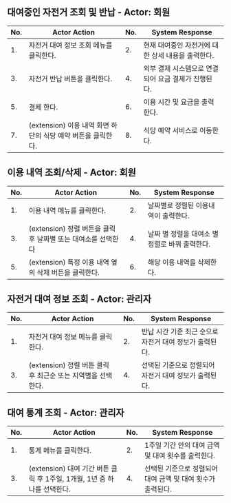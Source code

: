 ## 대여중인 자전거 조회 및 반납 - Actor: 회원

| No. | Actor Action | No. | System Response |
| --- | --- | --- | --- |
| 1.  | 자전거 대여 정보 조회 메뉴를 클릭한다. | 2.  | 현재 대여중인 자전거에 대한 상세 내용을 출력한다. |
| 3.  | 자전거 반납 버튼을 클릭한다. | 4.  | 외부 결제 시스템으로 연결되어 요금 결제가 진행된다. |
| 5. | 결제 한다. | 6. | 이용 시간 및 요금을 출력한다. |
| 7. | (extension) 이용 내역 화면 하단의 식당 예약 버튼을 클릭한다. | 8. | 식당 예약 서비스로 이동한다. |

## 이용 내역 조회/삭제 - Actor: 회원

| No. | Actor Action | No. | System Response |
| --- | --- | --- | --- |
| 1.  | 이용 내역 메뉴를 클릭한다. | 2.  | 날짜별로 정렬된 이용내역이 출력한다. |
| 3.  | (extension) 정렬 버튼을 클릭 후 날짜별 또는 대여소를 선택한다 | 4.  | 날짜 별 정렬을 대여소 별 정렬로 바꿔 출력한다. |
| 5. | (extension) 특정 이용 내역 옆의 삭제 버튼을 클릭한다. | 6. | 해당 이용 내역을 삭제한다. |

## 자전거 대여 정보 조회 - Actor: 관리자

| No. | Actor Action | No. | System Response |
| --- | --- | --- | --- |
| 1.  | 자전거 대여 정보 메뉴를 클릭한다. | 2. | 반납 시간 기준 최근 순으로 자전거 대여 정보가 출력된다. |
| 3.  | (extension) 정렬 버튼 클릭 후 최근순 또는 지역별을 선택한다. | 4.  | 선택된 기준으로 정렬되어 자전거 대여 정보가 출력된다. |

## 대여 통계 조회 - Actor: 관리자

| No. | Actor Action | No. | System Response |
| --- | --- | --- | --- |
| 1.  | 통계 메뉴를 클릭한다. | 2. | 1주일 기간 안의 대여 금액 및 대여 횟수를 출력한다. |
| 3.  | (extension) 대여 기간 버튼 클릭 후 1주일, 1개월, 1년 중 하나를 선택한다. | 4.  | 선택된 기준으로 정렬되어 대여 금액 및 대여 횟수가 출력된다. |